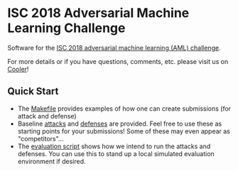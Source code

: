 # ISC 2018 Adversarial Machine Learning Challenge 

Software for the [ISC 2018 adversarial machine learning (AML) challenge](https://challenges.jhuapl.edu/c/aml/).

For more details or if you have questions, comments, etc. please visit us on [Cooler](https://cooler.jhuapl.edu/groups/profile/300279/isc-adversarial-machine-learning-challenge)!


## Quick Start

- The [Makefile](./src/Makefile) provides examples of how one can create submissions (for attack and defense)
- Baseline [attacks](src/attacks) and [defenses](src/defenses) are provided.  Feel free to use these as starting points for your submissions!  Some of these may even appear as "competitors"...
- The [evaluation script](./src/evaluate_submissions.py) shows how we intend to run the attacks and defenses.  You can use this to stand up a local simulated evaluation environment if desired.
